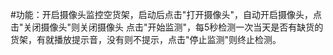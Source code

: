 #功能：开启摄像头监控空货架，启动后点击"打开摄像头"，自动开启摄像头，点击"关闭摄像头"则关闭摄像头
      点击"开始监测"，每5秒检测一次当天是否有缺货的货架，有就播放提示音，没有则不提示，点击"停止监测"则终止检测。
